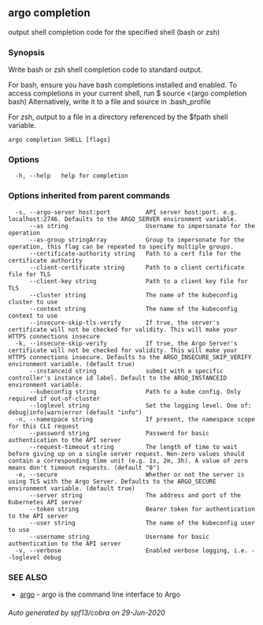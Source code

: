 ## argo completion

output shell completion code for the specified shell (bash or zsh)

### Synopsis

Write bash or zsh shell completion code to standard output.

For bash, ensure you have bash completions installed and enabled.
To access completions in your current shell, run
$ source <(argo completion bash)
Alternatively, write it to a file and source in .bash_profile

For zsh, output to a file in a directory referenced by the $fpath shell
variable.


```
argo completion SHELL [flags]
```

### Options

```
  -h, --help   help for completion
```

### Options inherited from parent commands

```
  -s, --argo-server host:port          API server host:port. e.g. localhost:2746. Defaults to the ARGO_SERVER environment variable.
      --as string                      Username to impersonate for the operation
      --as-group stringArray           Group to impersonate for the operation, this flag can be repeated to specify multiple groups.
      --certificate-authority string   Path to a cert file for the certificate authority
      --client-certificate string      Path to a client certificate file for TLS
      --client-key string              Path to a client key file for TLS
      --cluster string                 The name of the kubeconfig cluster to use
      --context string                 The name of the kubeconfig context to use
      --insecure-skip-tls-verify       If true, the server's certificate will not be checked for validity. This will make your HTTPS connections insecure
  -k, --insecure-skip-verify           If true, the Argo Server's certificate will not be checked for validity. This will make your HTTPS connections insecure. Defaults to the ARGO_INSECURE_SKIP_VERIFY environment variable. (default true)
      --instanceid string              submit with a specific controller's instance id label. Default to the ARGO_INSTANCEID environment variable.
      --kubeconfig string              Path to a kube config. Only required if out-of-cluster
      --loglevel string                Set the logging level. One of: debug|info|warn|error (default "info")
  -n, --namespace string               If present, the namespace scope for this CLI request
      --password string                Password for basic authentication to the API server
      --request-timeout string         The length of time to wait before giving up on a single server request. Non-zero values should contain a corresponding time unit (e.g. 1s, 2m, 3h). A value of zero means don't timeout requests. (default "0")
  -e, --secure                         Whether or not the server is using TLS with the Argo Server. Defaults to the ARGO_SECURE environment variable. (default true)
      --server string                  The address and port of the Kubernetes API server
      --token string                   Bearer token for authentication to the API server
      --user string                    The name of the kubeconfig user to use
      --username string                Username for basic authentication to the API server
  -v, --verbose                        Enabled verbose logging, i.e. --loglevel debug
```

### SEE ALSO

* [argo](argo.md)	 - argo is the command line interface to Argo

###### Auto generated by spf13/cobra on 29-Jun-2020
